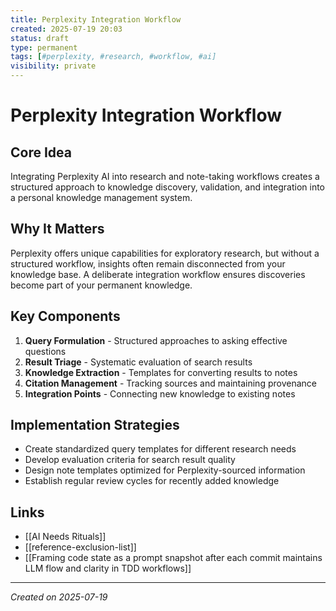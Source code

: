 ```yaml
---
title: Perplexity Integration Workflow
created: 2025-07-19 20:03
status: draft
type: permanent
tags: [#perplexity, #research, #workflow, #ai]
visibility: private
---
```


# Perplexity Integration Workflow

## Core Idea
Integrating Perplexity AI into research and note-taking workflows creates a structured approach to knowledge discovery, validation, and integration into a personal knowledge management system.

## Why It Matters
Perplexity offers unique capabilities for exploratory research, but without a structured workflow, insights often remain disconnected from your knowledge base. A deliberate integration workflow ensures discoveries become part of your permanent knowledge.

## Key Components
1. **Query Formulation** - Structured approaches to asking effective questions
2. **Result Triage** - Systematic evaluation of search results
3. **Knowledge Extraction** - Templates for converting results to notes
4. **Citation Management** - Tracking sources and maintaining provenance
5. **Integration Points** - Connecting new knowledge to existing notes

## Implementation Strategies
- Create standardized query templates for different research needs
- Develop evaluation criteria for search result quality
- Design note templates optimized for Perplexity-sourced information
- Establish regular review cycles for recently added knowledge

## Links
- [[AI Needs Rituals]]
- [[reference-exclusion-list]]
- [[Framing code state as a prompt snapshot after each commit maintains LLM flow and clarity in TDD workflows]]

---

*Created on 2025-07-19*
